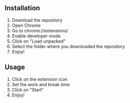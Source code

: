 





<!-- // Path: CS50X-Project/README.md -->
## Installation

1. Download the repository
2. Open Chrome
3. Go to chrome://extensions/
4. Enable developer mode
5. Click on "Load unpacked"
6. Select the folder where you downloaded the repository
7. Enjoy!

## Usage

1. Click on the extension icon
2. Set the work and break time
3. Click on "Start"
4. Enjoy!

